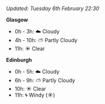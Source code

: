 *Updated: Tuesday 6th February 22:30*

**Glasgow**

* 0h - 3h: :cloud: Cloudy
* 4h - 10h: :partly_sunny: Partly Cloudy
* 11h: :sunny: Clear

**Edinburgh**

* 0h - 5h: :cloud: Cloudy
* 6h - 9h: :partly_sunny: Partly Cloudy
* 10h: :sunny: Clear
* 11h: :cyclone: Windy (:sunny:)
